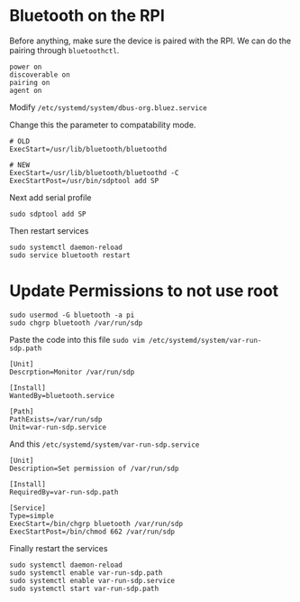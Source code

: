# Bluetooth on the RPI
Before anything, make sure the device is paired with the RPI.
We can do the pairing through `bluetoothctl`.

```
power on
discoverable on
pairing on
agent on
```


Modify `/etc/systemd/system/dbus-org.bluez.service`

Change this the parameter to compatability mode.

```
# OLD
ExecStart=/usr/lib/bluetooth/bluetoothd

# NEW
ExecStart=/usr/lib/bluetooth/bluetoothd -C
ExecStartPost=/usr/bin/sdptool add SP
```

Next add serial profile
```
sudo sdptool add SP
```

Then restart services

```
sudo systemctl daemon-reload 
sudo service bluetooth restart 
```

# Update Permissions to not use root

```
sudo usermod -G bluetooth -a pi
sudo chgrp bluetooth /var/run/sdp
```

Paste the code into this file `sudo vim /etc/systemd/system/var-run-sdp.path`

```
[Unit]
Descrption=Monitor /var/run/sdp

[Install]
WantedBy=bluetooth.service

[Path]
PathExists=/var/run/sdp
Unit=var-run-sdp.service
```

And this `/etc/systemd/system/var-run-sdp.service`

```
[Unit]
Description=Set permission of /var/run/sdp

[Install]
RequiredBy=var-run-sdp.path

[Service]
Type=simple
ExecStart=/bin/chgrp bluetooth /var/run/sdp
ExecStartPost=/bin/chmod 662 /var/run/sdp
```

Finally restart the services
```
sudo systemctl daemon-reload
sudo systemctl enable var-run-sdp.path
sudo systemctl enable var-run-sdp.service
sudo systemctl start var-run-sdp.path
```
